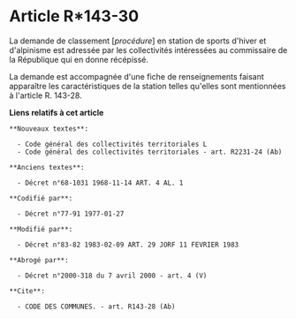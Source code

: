 # Article R*143-30

La demande de classement [*procédure*] en station de sports d'hiver et d'alpinisme est adressée par les collectivités
intéressées au commissaire de la République qui en donne récépissé.

La demande est accompagnée d'une fiche de renseignements faisant apparaître les caractéristiques de la station telles
qu'elles sont mentionnées à l'article R. 143-28.

**Liens relatifs à cet article**

	**Nouveaux textes**:

	  - Code général des collectivités territoriales L
	  - Code général des collectivités territoriales - art. R2231-24 (Ab)

	**Anciens textes**:

	  - Décret n°68-1031 1968-11-14 ART. 4 AL. 1

	**Codifié par**:

	  - Décret n°77-91 1977-01-27

	**Modifié par**:

	  - Décret n°83-82 1983-02-09 ART. 29 JORF 11 FEVRIER 1983

	**Abrogé par**:

	  - Décret n°2000-318 du 7 avril 2000 - art. 4 (V)

	**Cite**:

	  - CODE DES COMMUNES. - art. R143-28 (Ab)
